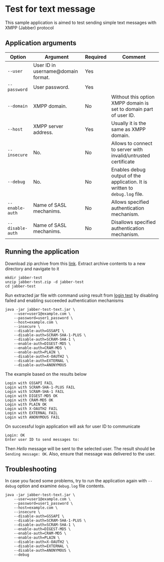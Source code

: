 # Test for text message

This sample application is aimed to test sending simple text messages
with XMPP (Jabber) protocol

## Application arguments

| Option           | Argument                            | Required | Comment                                                                                 |
|------------------|-------------------------------------|----------|-----------------------------------------------------------------------------------------|
| `--user        ` | User ID in username@domain format.  | Yes      |                                                                                         |
| `--password    ` | User password.                      | Yes      |                                                                                         |
| `--domain      ` | XMPP domain.                        | No       | Without this option XMPP domain is set to domain part of user ID.                       |
| `--host        ` | XMPP server address.                | Yes      | Usually it is the same as XMPP domain.                                                  |
| `--insecure    ` | No.                                 | No       | Allows to connect to server with invalid/untrusted certificate                          |
| `--debug       ` | No.                                 | No       | Enables debug output of the application. It is written to `debug.log` file.             |
| `--enable-auth ` | Name of SASL mechanims.             | No       | Allows specified authentication mechanism.                                              |
| `--disable-auth` | Name of SASL mechanims.             | No       | Disallows specified authentication mechanism.                                           |

## Running the application

Download zip archive from this [link](https://github.com/axibase/jabber-test/releases/download/v1.0/jabber-test.zip).
Extract archive contents to a new directory and navigate to it

```
mkdir jabber-test
unzip jabber-test.zip -d jabber-test
cd jabber-test
```

Run extracted jar file with command using result from [login test](../jabber-test-login/README.md) by
disabling failed and enabling succeeded authentication mechanisms

```
java -jar jabber-test-text.jar \
    --user=user1@example.com \
    --password=user1_password \
    --host=example.com \
    --insecure \
    --disable-auth=GSSAPI \
    --disable-auth=SCRAM-SHA-1-PLUS \
    --disable-auth=SCRAM-SHA-1 \
    --enable-auth=DIGEST-MD5 \
    --enable-auth=CRAM-MD5 \
    --enable-auth=PLAIN \
    --disable-auth=X-OAUTH2 \
    --disable-auth=EXTERNAL \
    --disable-auth=ANONYMOUS
```

The example based on the results below

```
Login with GSSAPI FAIL
Login with SCRAM-SHA-1-PLUS FAIL
Login with SCRAM-SHA-1 FAIL
Login with DIGEST-MD5 OK
Login with CRAM-MD5 OK
Login with PLAIN OK
Login with X-OAUTH2 FAIL
Login with EXTERNAL FAIL
Login with ANONYMOUS FAIL
```

On successful login application will ask for user ID to communicate

```
Login: OK
Enter user ID to send messages to:
```

Then _Hello_ message will be sent to the selected user.
The result should be `Sending message: OK`. Also, ensure that message
was delivered to the user.

## Troubleshooting

In case you faced some problems, try to run the application again with
`--debug` option and examine `debug.log` file contents.

 ```
 java -jar jabber-test-text.jar \
     --user=user1@example.com \
     --password=user1_password \
     --host=example.com \
     --insecure \
     --disable-auth=GSSAPI \
     --disable-auth=SCRAM-SHA-1-PLUS \
     --disable-auth=SCRAM-SHA-1 \
     --enable-auth=DIGEST-MD5 \
     --enable-auth=CRAM-MD5 \
     --enable-auth=PLAIN \
     --disable-auth=X-OAUTH2 \
     --disable-auth=EXTERNAL \
     --disable-auth=ANONYMOUS \
     --debug
 ```
